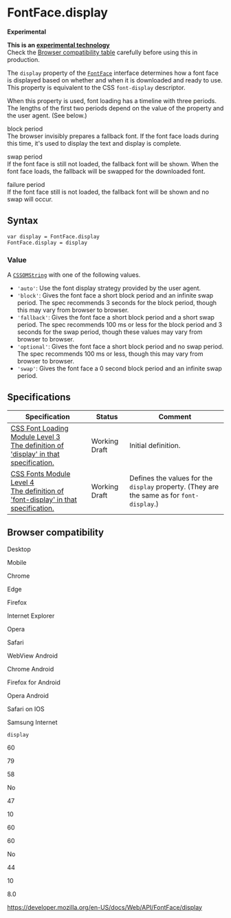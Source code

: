 # FontFace.display

**Experimental**

**This is an [experimental technology](https://developer.mozilla.org/en-US/docs/MDN/Guidelines/Conventions_definitions#experimental)**  
Check the [Browser compatibility table](#browser_compatibility) carefully before using this in production.

The `display` property of the [`FontFace`](../fontface) interface determines how a font face is displayed based on whether and when it is downloaded and ready to use. This property is equivalent to the CSS `font-display` descriptor.

When this property is used, font loading has a timeline with three periods. The lengths of the first two periods depend on the value of the property and the user agent. (See below.)

block period  
The browser invisibly prepares a fallback font. If the font face loads during this time, it's used to display the text and display is complete.

swap period  
If the font face is still not loaded, the fallback font will be shown. When the font face loads, the fallback will be swapped for the downloaded font.

failure period  
If the font face still is not loaded, the fallback font will be shown and no swap will occur.

## Syntax

    var display = FontFace.display
    FontFace.display = display

### Value

A [`CSSOMString`](../cssomstring) with one of the following values.

- `'auto'`: Use the font display strategy provided by the user agent.
- `'block'`: Gives the font face a short block period and an infinite swap period. The spec recommends 3 seconds for the block period, though this may vary from browser to browser.
- `'fallback'`: Gives the font face a short block period and a short swap period. The spec recommends 100 ms or less for the block period and 3 seconds for the swap period, though these values may vary from browser to browser.
- `'optional'`: Gives the font face a short block period and no swap period. The spec recommends 100 ms or less, though this may vary from browser to browser.
- `'swap'`: Gives the font face a 0 second block period and an infinite swap period.

## Specifications

<table><thead><tr class="header"><th>Specification</th><th>Status</th><th>Comment</th></tr></thead><tbody><tr class="odd"><td><a href="https://drafts.csswg.org/css-font-loading/#dom-fontface-family">CSS Font Loading Module Level 3<br />
<span class="small">The definition of 'display' in that specification.</span></a></td><td><span class="spec-wd">Working Draft</span></td><td>Initial definition.</td></tr><tr class="even"><td><a href="https://drafts.csswg.org/css-fonts-4/#descdef-font-face-font-display">CSS Fonts Module Level 4<br />
<span class="small">The definition of 'font-display' in that specification.</span></a></td><td><span class="spec-wd">Working Draft</span></td><td>Defines the values for the <code>display</code> property. (They are the same as for <code>font-display</code>.)</td></tr></tbody></table>

## Browser compatibility

Desktop

Mobile

Chrome

Edge

Firefox

Internet Explorer

Opera

Safari

WebView Android

Chrome Android

Firefox for Android

Opera Android

Safari on IOS

Samsung Internet

`display`

60

79

58

No

47

10

60

60

No

44

10

8.0

<a href="https://developer.mozilla.org/en-US/docs/Web/API/FontFace/display" class="_attribution-link">https://developer.mozilla.org/en-US/docs/Web/API/FontFace/display</a>
